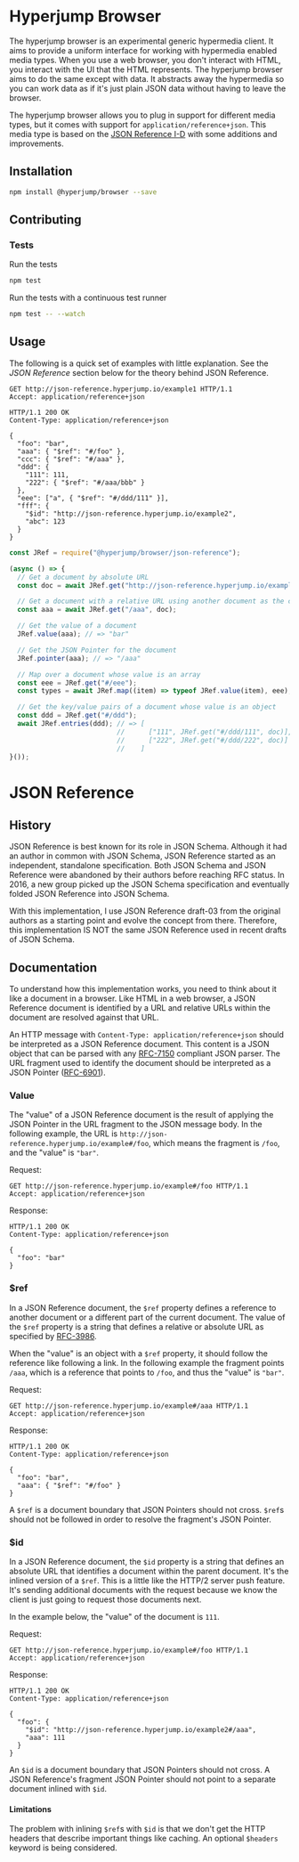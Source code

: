 Hyperjump Browser
=================

The hyperjump browser is an experimental generic hypermedia client. It aims to
provide a uniform interface for working with hypermedia enabled media types.
When you use a web browser, you don't interact with HTML, you interact with the
UI that the HTML represents. The hyperjump browser aims to do the same except
with data. It abstracts away the hypermedia so you can work data as if it's just
plain JSON data without having to leave the browser.

The hyperjump browser allows you to plug in support for different media types,
but it comes with support for `application/reference+json`. This media type is
based on the [JSON Reference I-D](https://tools.ietf.org/html/draft-pbryan-zyp-json-ref-03)
with some additions and improvements.

Installation
------------

```bash
npm install @hyperjump/browser --save
```

Contributing
------------

### Tests

Run the tests

```bash
npm test
```

Run the tests with a continuous test runner

```bash
npm test -- --watch
```

Usage
-----

The following is a quick set of examples with little explanation. See the *JSON
Reference* section below for the theory behind JSON Reference.

```http
GET http://json-reference.hyperjump.io/example1 HTTP/1.1
Accept: application/reference+json
```

```http
HTTP/1.1 200 OK
Content-Type: application/reference+json

{
  "foo": "bar",
  "aaa": { "$ref": "#/foo" },
  "ccc": { "$ref": "#/aaa" },
  "ddd": {
    "111": 111,
    "222": { "$ref": "#/aaa/bbb" }
  },
  "eee": ["a", { "$ref": "#/ddd/111" }],
  "fff": {
    "$id": "http://json-reference.hyperjump.io/example2",
    "abc": 123
  }
}
```

```javascript
const JRef = require("@hyperjump/browser/json-reference");

(async () => {
  // Get a document by absolute URL
  const doc = await JRef.get("http://json-reference.hyperjump.io/example1");

  // Get a document with a relative URL using another document as the context
  const aaa = await JRef.get("/aaa", doc);

  // Get the value of a document
  JRef.value(aaa); // => "bar"

  // Get the JSON Pointer for the document
  JRef.pointer(aaa); // => "/aaa"

  // Map over a document whose value is an array
  const eee = JRef.get("#/eee");
  const types = await JRef.map((item) => typeof JRef.value(item), eee); // => ["string", "number"];

  // Get the key/value pairs of a document whose value is an object
  const ddd = JRef.get("#/ddd");
  await JRef.entries(ddd); // => [
                           //      ["111", JRef.get("#/ddd/111", doc)],
                           //      ["222", JRef.get("#/ddd/222", doc)]
                           //    ]
}());
```

JSON Reference
==============

History
-------

JSON Reference is best known for its role in JSON Schema. Although it had an
author in common with JSON Schema, JSON Reference started as an independent,
standalone specification. Both JSON Schema and JSON Reference were abandoned by
their authors before reaching RFC status. In 2016, a new group picked up the
JSON Schema specification and eventually folded JSON Reference into JSON Schema.

With this implementation, I use JSON Reference draft-03 from the original
authors as a starting point and evolve the concept from there. Therefore, this
implementation IS NOT the same JSON Reference used in recent drafts of JSON
Schema.

Documentation
-------------

To understand how this implementation works, you need to think about it like a
document in a browser. Like HTML in a web browser, a JSON Reference document is
identified by a URL and relative URLs within the document are resolved against
that URL.

An HTTP message with `Content-Type: application/reference+json` should be
interpreted as a JSON Reference document. This content is a JSON object that can
be parsed with any [RFC-7150](https://tools.ietf.org/html/rfc7159) compliant
JSON parser. The URL fragment used to identify the document should be
interpreted as a JSON Pointer ([RFC-6901](https://tools.ietf.org/html/rfc6901)).

### Value

The "value" of a JSON Reference document is the result of applying the JSON
Pointer in the URL fragment to the JSON message body. In the following example,
the URL is `http://json-reference.hyperjump.io/example#/foo`, which means the
fragment is `/foo`, and the "value" is `"bar"`.

Request:
```http
GET http://json-reference.hyperjump.io/example#/foo HTTP/1.1
Accept: application/reference+json
```

Response:
```http
HTTP/1.1 200 OK
Content-Type: application/reference+json

{
  "foo": "bar"
}
```

### $ref

In a JSON Reference document, the `$ref` property defines a reference to another
document or a different part of the current document. The value of the `$ref`
property is a string that defines a relative or absolute URL as specified by
[RFC-3986](https://tools.ietf.org/html/rfc3986).

When the "value" is an object with a `$ref` property, it should follow the
reference like following a link. In the following example the fragment points
`/aaa`, which is a reference that points to `/foo`, and thus the "value" is
`"bar"`.

Request:
```http
GET http://json-reference.hyperjump.io/example#/aaa HTTP/1.1
Accept: application/reference+json
```

Response:
```http
HTTP/1.1 200 OK
Content-Type: application/reference+json

{
  "foo": "bar",
  "aaa": { "$ref": "#/foo" }
}
```

A `$ref` is a document boundary that JSON Pointers should not cross. `$ref`s
should not be followed in order to resolve the fragment's JSON Pointer.

### $id

In a JSON Reference document, the `$id` property is a string that defines an
absolute URL that identifies a document within the parent document. It's the
inlined version of a `$ref`. This is a little like the HTTP/2 server push
feature. It's sending additional documents with the request because we know the
client is just going to request those documents next.

In the example below, the "value" of the document is `111`.

Request:
```http
GET http://json-reference.hyperjump.io/example#/foo HTTP/1.1
Accept: application/reference+json
```

Response:
```http
HTTP/1.1 200 OK
Content-Type: application/reference+json

{
  "foo": {
    "$id": "http://json-reference.hyperjump.io/example2#/aaa",
    "aaa": 111
  }
}
```

An `$id` is a document boundary that JSON Pointers should not cross. A JSON
Reference's fragment JSON Pointer should not point to a separate document
inlined with `$id`.

#### Limitations

The problem with inlining `$ref`s with `$id` is that we don't get the HTTP
headers that describe important things like caching. An optional `$headers`
keyword is being considered.
